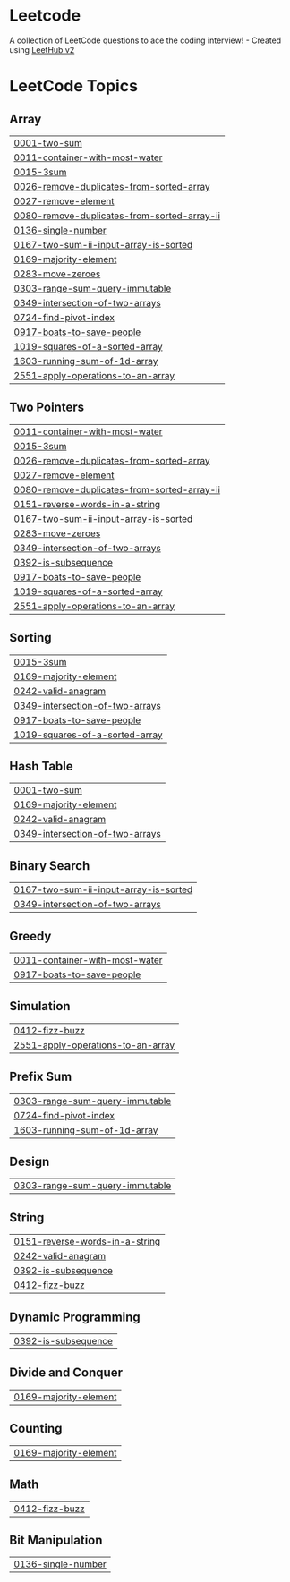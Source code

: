 # Leetcode
A collection of LeetCode questions to ace the coding interview! - Created using [LeetHub v2](https://github.com/arunbhardwaj/LeetHub-2.0)

<!---LeetCode Topics Start-->
# LeetCode Topics
## Array
|  |
| ------- |
| [0001-two-sum](https://github.com/harinii-a/Leetcode/tree/master/0001-two-sum) |
| [0011-container-with-most-water](https://github.com/harinii-a/Leetcode/tree/master/0011-container-with-most-water) |
| [0015-3sum](https://github.com/harinii-a/Leetcode/tree/master/0015-3sum) |
| [0026-remove-duplicates-from-sorted-array](https://github.com/harinii-a/Leetcode/tree/master/0026-remove-duplicates-from-sorted-array) |
| [0027-remove-element](https://github.com/harinii-a/Leetcode/tree/master/0027-remove-element) |
| [0080-remove-duplicates-from-sorted-array-ii](https://github.com/harinii-a/Leetcode/tree/master/0080-remove-duplicates-from-sorted-array-ii) |
| [0136-single-number](https://github.com/harinii-a/Leetcode/tree/master/0136-single-number) |
| [0167-two-sum-ii-input-array-is-sorted](https://github.com/harinii-a/Leetcode/tree/master/0167-two-sum-ii-input-array-is-sorted) |
| [0169-majority-element](https://github.com/harinii-a/Leetcode/tree/master/0169-majority-element) |
| [0283-move-zeroes](https://github.com/harinii-a/Leetcode/tree/master/0283-move-zeroes) |
| [0303-range-sum-query-immutable](https://github.com/harinii-a/Leetcode/tree/master/0303-range-sum-query-immutable) |
| [0349-intersection-of-two-arrays](https://github.com/harinii-a/Leetcode/tree/master/0349-intersection-of-two-arrays) |
| [0724-find-pivot-index](https://github.com/harinii-a/Leetcode/tree/master/0724-find-pivot-index) |
| [0917-boats-to-save-people](https://github.com/harinii-a/Leetcode/tree/master/0917-boats-to-save-people) |
| [1019-squares-of-a-sorted-array](https://github.com/harinii-a/Leetcode/tree/master/1019-squares-of-a-sorted-array) |
| [1603-running-sum-of-1d-array](https://github.com/harinii-a/Leetcode/tree/master/1603-running-sum-of-1d-array) |
| [2551-apply-operations-to-an-array](https://github.com/harinii-a/Leetcode/tree/master/2551-apply-operations-to-an-array) |
## Two Pointers
|  |
| ------- |
| [0011-container-with-most-water](https://github.com/harinii-a/Leetcode/tree/master/0011-container-with-most-water) |
| [0015-3sum](https://github.com/harinii-a/Leetcode/tree/master/0015-3sum) |
| [0026-remove-duplicates-from-sorted-array](https://github.com/harinii-a/Leetcode/tree/master/0026-remove-duplicates-from-sorted-array) |
| [0027-remove-element](https://github.com/harinii-a/Leetcode/tree/master/0027-remove-element) |
| [0080-remove-duplicates-from-sorted-array-ii](https://github.com/harinii-a/Leetcode/tree/master/0080-remove-duplicates-from-sorted-array-ii) |
| [0151-reverse-words-in-a-string](https://github.com/harinii-a/Leetcode/tree/master/0151-reverse-words-in-a-string) |
| [0167-two-sum-ii-input-array-is-sorted](https://github.com/harinii-a/Leetcode/tree/master/0167-two-sum-ii-input-array-is-sorted) |
| [0283-move-zeroes](https://github.com/harinii-a/Leetcode/tree/master/0283-move-zeroes) |
| [0349-intersection-of-two-arrays](https://github.com/harinii-a/Leetcode/tree/master/0349-intersection-of-two-arrays) |
| [0392-is-subsequence](https://github.com/harinii-a/Leetcode/tree/master/0392-is-subsequence) |
| [0917-boats-to-save-people](https://github.com/harinii-a/Leetcode/tree/master/0917-boats-to-save-people) |
| [1019-squares-of-a-sorted-array](https://github.com/harinii-a/Leetcode/tree/master/1019-squares-of-a-sorted-array) |
| [2551-apply-operations-to-an-array](https://github.com/harinii-a/Leetcode/tree/master/2551-apply-operations-to-an-array) |
## Sorting
|  |
| ------- |
| [0015-3sum](https://github.com/harinii-a/Leetcode/tree/master/0015-3sum) |
| [0169-majority-element](https://github.com/harinii-a/Leetcode/tree/master/0169-majority-element) |
| [0242-valid-anagram](https://github.com/harinii-a/Leetcode/tree/master/0242-valid-anagram) |
| [0349-intersection-of-two-arrays](https://github.com/harinii-a/Leetcode/tree/master/0349-intersection-of-two-arrays) |
| [0917-boats-to-save-people](https://github.com/harinii-a/Leetcode/tree/master/0917-boats-to-save-people) |
| [1019-squares-of-a-sorted-array](https://github.com/harinii-a/Leetcode/tree/master/1019-squares-of-a-sorted-array) |
## Hash Table
|  |
| ------- |
| [0001-two-sum](https://github.com/harinii-a/Leetcode/tree/master/0001-two-sum) |
| [0169-majority-element](https://github.com/harinii-a/Leetcode/tree/master/0169-majority-element) |
| [0242-valid-anagram](https://github.com/harinii-a/Leetcode/tree/master/0242-valid-anagram) |
| [0349-intersection-of-two-arrays](https://github.com/harinii-a/Leetcode/tree/master/0349-intersection-of-two-arrays) |
## Binary Search
|  |
| ------- |
| [0167-two-sum-ii-input-array-is-sorted](https://github.com/harinii-a/Leetcode/tree/master/0167-two-sum-ii-input-array-is-sorted) |
| [0349-intersection-of-two-arrays](https://github.com/harinii-a/Leetcode/tree/master/0349-intersection-of-two-arrays) |
## Greedy
|  |
| ------- |
| [0011-container-with-most-water](https://github.com/harinii-a/Leetcode/tree/master/0011-container-with-most-water) |
| [0917-boats-to-save-people](https://github.com/harinii-a/Leetcode/tree/master/0917-boats-to-save-people) |
## Simulation
|  |
| ------- |
| [0412-fizz-buzz](https://github.com/harinii-a/Leetcode/tree/master/0412-fizz-buzz) |
| [2551-apply-operations-to-an-array](https://github.com/harinii-a/Leetcode/tree/master/2551-apply-operations-to-an-array) |
## Prefix Sum
|  |
| ------- |
| [0303-range-sum-query-immutable](https://github.com/harinii-a/Leetcode/tree/master/0303-range-sum-query-immutable) |
| [0724-find-pivot-index](https://github.com/harinii-a/Leetcode/tree/master/0724-find-pivot-index) |
| [1603-running-sum-of-1d-array](https://github.com/harinii-a/Leetcode/tree/master/1603-running-sum-of-1d-array) |
## Design
|  |
| ------- |
| [0303-range-sum-query-immutable](https://github.com/harinii-a/Leetcode/tree/master/0303-range-sum-query-immutable) |
## String
|  |
| ------- |
| [0151-reverse-words-in-a-string](https://github.com/harinii-a/Leetcode/tree/master/0151-reverse-words-in-a-string) |
| [0242-valid-anagram](https://github.com/harinii-a/Leetcode/tree/master/0242-valid-anagram) |
| [0392-is-subsequence](https://github.com/harinii-a/Leetcode/tree/master/0392-is-subsequence) |
| [0412-fizz-buzz](https://github.com/harinii-a/Leetcode/tree/master/0412-fizz-buzz) |
## Dynamic Programming
|  |
| ------- |
| [0392-is-subsequence](https://github.com/harinii-a/Leetcode/tree/master/0392-is-subsequence) |
## Divide and Conquer
|  |
| ------- |
| [0169-majority-element](https://github.com/harinii-a/Leetcode/tree/master/0169-majority-element) |
## Counting
|  |
| ------- |
| [0169-majority-element](https://github.com/harinii-a/Leetcode/tree/master/0169-majority-element) |
## Math
|  |
| ------- |
| [0412-fizz-buzz](https://github.com/harinii-a/Leetcode/tree/master/0412-fizz-buzz) |
## Bit Manipulation
|  |
| ------- |
| [0136-single-number](https://github.com/harinii-a/Leetcode/tree/master/0136-single-number) |
<!---LeetCode Topics End-->